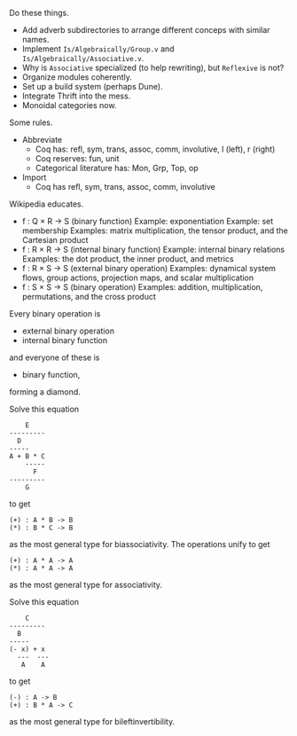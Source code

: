 Do these things.

* Add adverb subdirectories to arrange different conceps with similar names.
* Implement `Is/Algebraically/Group.v` and `Is/Algebraically/Associative.v`.
* Why is `Associative` specialized (to help rewriting), but `Reflexive` is not?
* Organize modules coherently.
* Set up a build system (perhaps Dune).
* Integrate Thrift into the mess.
* Monoidal categories now.

Some rules.

* Abbreviate
    * Coq has: refl, sym, trans, assoc, comm, involutive, l (left), r (right)
    * Coq reserves: fun, unit
    * Categorical literature has: Mon, Grp, Top, op
* Import
    * Coq has refl, sym, trans, assoc, comm, involutive

Wikipedia educates.

* f : Q × R → S (binary function)
    Example: exponentiation
    Example: set membership
    Examples: matrix multiplication, the tensor product, and the Cartesian product
* f : R × R → S (internal binary function)
    Example: internal binary relations
    Examples: the dot product, the inner product, and metrics
* f : R × S → S (external binary operation)
    Examples: dynamical system flows, group actions, projection maps, and scalar multiplication
* f : S × S → S (binary operation)
    Examples: addition, multiplication, permutations, and the cross product

Every binary operation is

* external binary operation
* internal binary function

and everyone of these is

* binary function,

forming a diamond.

Solve this equation

```
    E
---------
  D
-----
A + B * C
    -----
      F
---------
    G
```

to get

```
(+) : A * B -> B
(*) : B * C -> B
```

as the most general type for biassociativity.
The operations unify to get

```
(+) : A * A -> A
(*) : A * A -> A
```

as the most general type for associativity.

Solve this equation

```
    C
---------
  B
-----
(- x) + x
  ---  ---
   A    A
```

to get

```
(-) : A -> B
(+) : B * A -> C
```

as the most general type for bileftinvertibility.
